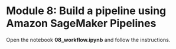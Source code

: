 # Module 8: Build a pipeline using Amazon SageMaker Pipelines

Open the notebook **08_workflow.ipynb** and follow the instructions.